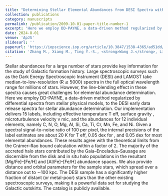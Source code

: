 ```yaml
---
title: "Determining Stellar Elemental Abundances from DESI Spectra with the Data-driven Payne"
collection: publications
category: manuscripts
permalink: /publication/2009-10-01-paper-title-number-1
excerpt: 'Here we employ DD-PAYNE, a data-driven method regularized by differential spectra from stellar physical models, to the DESI early data release spectra for stellar abundance determination.'
date: 2024-8-01
venue: 'ApJS'
slidesurl: ''
paperurl: 'https://iopscience.iop.org/article/10.3847/1538-4365/ad51dd/pdf'
citation: 'Zhang M., Xiang M., Ting Y.-S., <strong>Wang J.</strong>, Li H., Zou H., Nie J., et al., 2024, ApJS, 273, 19. doi:10.3847/1538-4365/ad51dd'
---
```


Stellar abundances for a large number of stars provide key information for the study of Galactic formation history. Large spectroscopic surveys such as the Dark Energy Spectroscopic Instrument (DESI) and LAMOST take median-to-low-resolution (R ≲ 5000) spectra in the full optical wavelength range for millions of stars. However, the line-blending effect in these spectra causes great challenges for elemental abundance determination. Here we employ DD-PAYNE, a data-driven method regularized by differential spectra from stellar physical models, to the DESI early data release spectra for stellar abundance determination. Our implementation delivers 15 labels, including effective temperature T eff, surface gravity , microturbulence velocity v mic, and the abundances for 12 individual elements, namely C, N, O, Mg, Al, Si, Ca, Ti, Cr, Mn, Fe, and Ni. Given a spectral signal-to-noise ratio of 100 per pixel, the internal precisions of the label estimates are about 20 K for T eff, 0.05 dex for , and 0.05 dex for most elemental abundances. These results agree with the theoretical limits from the Crámer–Rao bound calculation within a factor of 2. The majority of the accreted halo stars contributed by the Gaia–Enceladus–Sausage are discernible from the disk and in situ halo populations in the resultant [Mg/Fe]–[Fe/H] and [Al/Fe]–[Fe/H] abundance spaces. We also provide distance and orbital parameters for the sample stars, which spread over a distance out to ∼100 kpc. The DESI sample has a significantly higher fraction of distant (or metal-poor) stars than the other existing spectroscopic surveys, making it a powerful data set for studying the Galactic outskirts. The catalog is publicly available.
